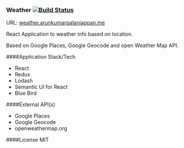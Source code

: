 ### Weather [![Build Status](https://travis-ci.org/arunkumarpalaniappan/weather.svg?branch=master)](https://travis-ci.org/arunkumarpalaniappan/weather)

URL: [weather.arunkumarpalaniappan.me](http://weather.arunkumarpalaniappan.me)

React Application to weather info based on location.

Based on Google Places, Google Geocode and open Weather Map API.

####Application Stack/Tech
- React
- Redux
- Lodash
- Semantic UI for React
- Blue Bird

####External API(s)
- Google Places
- Google Geocode
- openweathermap.org

####License
MIT





